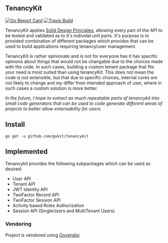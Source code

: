 TenancyKit
-----------

[![Go Report Card](https://goreportcard.com/badge/github.com/gokit/tenancykit)](https://goreportcard.com/report/github.com/gokit/tenancykit)
[![Travis Build](https://travis-ci.org/gokit/tenancykit/builds/322137568#)](https://travis-ci.org/gokit/tenancykit/builds/322137568#)

TenancyKit applies [Solid Design Principles](https://dave.cheney.net/2016/08/20/solid-go-design), allowing every part of the API to be tested 
and validated as to it's individal unit parts. It's purpose is to provided combination of different packages which provides that can be used 
to build applications requiring tenancy/user management.

TenancyKit is rather opinionate and is not for everyone has it has specific opinions about things that would not be changable due to the choices made
with the code. In such cases, building a custom tenant package that fits your need is most suited than using tenancyKit. This does not mean the code is not
extensible, but that due to specific choices, internal cores are not likely to change and my differ from intended approach of user, where in such 
cases a custom solution is more better.

*In the future, I hope to extract as much repeatable parts of tenancykit into small code generators that can be used 
to code generate different areas of projects to better allow extensability for users.*

## Install

```
go get -u github.com/gokit/tenancykit
```

## Implemented

Tenancykit provides the following subpackages which can be used as desired:

- User API
- Tenant API
- JWT Identity API
- TwoFactor Record API
- TwoFactor Session API
- Activity based Roles Authorization
- Session API (SingleUsers and MultiTenant Users)

### Vendoring

Project is vendored using [Govendor](https://github.com/kardianos/govendor).